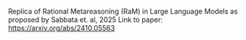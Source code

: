 Replica of Rational Metareasoning (RaM) in Large Language Models as proposed by Sabbata et. al, 2025
Link to paper: https://arxiv.org/abs/2410.05563
